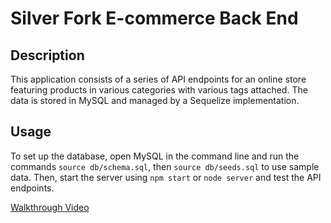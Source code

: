 # Silver Fork E-commerce Back End

## Description

This application consists of a series of API endpoints for an online store featuring products in various categories with various tags attached. The data is stored in MySQL and managed by a Sequelize implementation.

## Usage

To set up the database, open MySQL in the command line and run the commands `source db/schema.sql`, then `source db/seeds.sql` to use sample data. Then, start the server using `npm start` or `node server` and test the API endpoints.

[Walkthrough Video](https://youtu.be/mVbHw4-HAmc)
